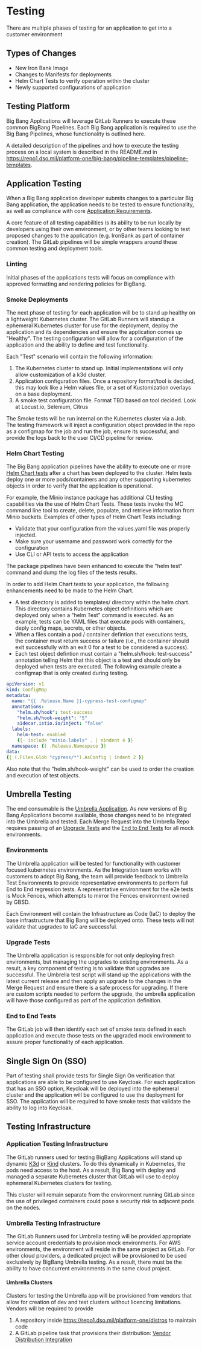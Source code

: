 # Testing

There are multiple phases of testing for an application to get into a customer environment

## Types of Changes

* New Iron Bank Image
* Changes to Manifests for deployments
* Helm Chart Tests to verify operation within the cluster
* Newly supported configurations of application

## Testing Platform

Big Bang Applications will leverage GitLab Runners to execute these common BigBang Pipelines.  Each Big Bang application is required to use the Big Bang Pipelines, whose functionality is outlined here.

A detailed description of the pipelines and how to execute the testing process on a local system is described in the README.md in <https://repo1.dso.mil/platform-one/big-bang/pipeline-templates/pipeline-templates>.  

## Application Testing

When a Big Bang application developer submits changes to a particular Big Bang application, the application needs to be tested to ensure functionality, as well as compliance with core [Application Requirements](ApplicationRequirements.md).  

A core feature of all testing capabilities is its ability to be run locally by developers using their own environment, or by other teams looking to test proposed changes to the application (e.g. IronBank as part of container creation).  The GitLab pipelines will be simple wrappers around these common testing and deployment tools.

### Linting

Initial phases of the applications tests will focus on compliance with approved formatting and rendering policies for BigBang.  

### Smoke Deployments

The next phase of testing for each application will be to stand up healthy on a lightweight Kubernetes cluster.  The GitLab Runners will standup a ephemeral Kubernetes cluster for use for the deployment, deploy the application and its dependencies and ensure the application comes up "Healthy". The testing configuration will allow for a configuration of the application and the ability to define and test functionality.  

Each "Test" scenario will contain the following information:

1. The Kubernetes cluster to stand up.  Initial implementations will only allow customization of a k3d cluster.
2. Application configuration files.  Once a repository format/tool is decided, this may look like a Helm values file, or a set of Kustomization overlays on a base deployment.
3. A smoke test configuration file.  Format TBD based on tool decided.  Look at Locust.io, Selenium, Citrus

The Smoke tests will be run internal on the Kubernetes cluster via a Job.  The testing framework will inject a configuration object provided in the repo as a configmap for the job and run the job, ensure its successful, and provide the logs back to the user CI/CD pipeline for review.

### Helm Chart Testing

The Big Bang application pipelines have the ability to execute one or more [Helm Chart tests](https://helm.sh/docs/topics/chart_tests)
after a chart has been deployed to the cluster.  Helm tests deploy one or more pods/containers and any other supporting
kubernetes objects in order to verify that the application is operational.
  
For example, the  Minio instance package has additional CLI testing capabilities via the use of Helm Chart Tests.  These
tests invoke the MC command line tool to create, delete, populate, and retrieve information from Minio buckets.  Examples of
other types of Helm Chart Tests including:

* Validate that your configuration from the values.yaml file was properly injected.
* Make sure your username and password work correctly for the configuration
* Use CLI or API tests to access the application

The package pipelines have been enhanced to execute the "helm test" command and dump the log files of the tests results.

In order to add Helm Chart tests to your application, the following enhancements need to be made to the Helm Chart.

* A test directory is added to templates/ directory within the helm chart.  This directory contains Kubernetes object
definitions which are deployed only when a "helm Test" command is executed.  As an example, tests can be YAML files that
execute pods with containers, deply config maps, secrets, or other objects.
* When a files contain a pod / container defintion that executions tests, the container must return success or failure
(i.e., the container should exit successfully with an exit 0 for a test to be considered a success).
* Each test object defintion must contain a "helm.sh/hook: test-success" annotation telling Helm that this object is a
test and should only be deployed when tests are executed. The following example create a configmap that is only
created during testing.

```yaml
apiVersion: v1
kind: ConfigMap
metadata:
  name: "{{ .Release.Name }}-cypress-test-configmap"
  annotations:
    "helm.sh/hook": test-success
    "helm.sh/hook-weight": "5"
    sidecar.istio.io/inject: "false"
  labels:
    helm-test: enabled
    {{- include "minio.labels" . | nindent 4 }}
  namespace: {{ .Release.Namespace }}
data:
{{ (.Files.Glob "cypress/*").AsConfig | indent 2 }}

```
Also note that the "helm.sh/hook-weight" can be used to order the creation and execution of test objects.

## Umbrella Testing

The end consumable is the [Umbrella Application](Umbrella.md).  As new versions of Big Bang Applications become available, those changes need to be integrated into the Umbrella and tested.  Each Merge Request into the Umbrella Repo requires passing of an [Upgrade Tests](#upgrade-tests) and the [End to End Tests](#end-to-end-tests) for all mock environments.

### Environments

The Umbrella application will be tested for functionality with customer focused kubernetes environments.  As the Integration team works with customers to adopt Big Bang, the team will provide feedback to Umbrella Test Environments to provide representative environments to perform full End to End regression tests.  A representative environment for the e2e tests is Mock Fences, which attempts to mirror the Fences environment owned by GBSD.

Each Environment will contain the Infrastructure as Code (IaC) to deploy the base infrastructure that Big Bang will be deployed onto.  These tests will not validate that upgrades to IaC are successful.

### Upgrade Tests

The Umbrella application is responsible for not only deploying fresh environments, but managing the upgrades to existing environments.  As a result, a key component of testing is to validate that upgrades are successful.  The Umbrella test script will stand up the applications with the latest current release and then apply an upgrade to the changes in the Merge Request and ensure there is a safe process for upgrading.  If there are custom scripts needed to perform the upgrade, the umbrella application will have those configured as part of the application definition.

### End to End Tests

The GitLab job will then identify each set of smoke tests defined in each application and execute those tests on the upgraded mock environment to assure proper functionality of each application.

## Single Sign On (SSO)

Part of testing shall provide tests for Single Sign On verification that applications are able to be configured to use Keycloak.  For each application that has an SSO option, Keycloak will be deployed into the ephemeral cluster and the application will be configured to use the deployment for SSO.  The application will be required to have smoke tests that validate the ability to log into Keycloak.

## Testing Infrastructure

### Application Testing Infrastructure

The GitLab runners used for testing BigBang Applications will stand up dynamic [K3d](https://k3d.io/) or [Kind](https://kind.sigs.k8s.io/docs/) clusters.  To do this dynamically in Kubernetes, the pods need access to the host.  As a result, Big Bang with deploy and managed a separate Kubernetes cluster that GitLab will use to deploy ephemeral Kubernetes clusters for testing.

This cluster will remain separate from the environment running GitLab since the use of privileged containers could pose a security risk to adjacent pods on the nodes.

### Umbrella Testing Infrastructure

The GitLab Runners used for Umbrella testing will be provided appropriate service account credentials to provision mock environments.  For AWS environments, the environment will reside in the same project as GitLab.  For other cloud providers, a dedicated project will be provisioned to be used exclusively by BigBang Umbrella testing.  As a result, there must be the ability to have concurrent environments in the same cloud project.

#### Umbrella Clusters

Clusters for testing the Umbrella app will be provisioned from vendors that allow for creation of dev and test clusters without licencing limitations.  Vendors will be required to provide

1. A repository inside <https://repo1.dso.mil/platform-one/distros> to maintain code
2. A GitLab pipeline task that provisions their distribution: [Vendor Distribution Integration](VendorDistroIntegration.md)
